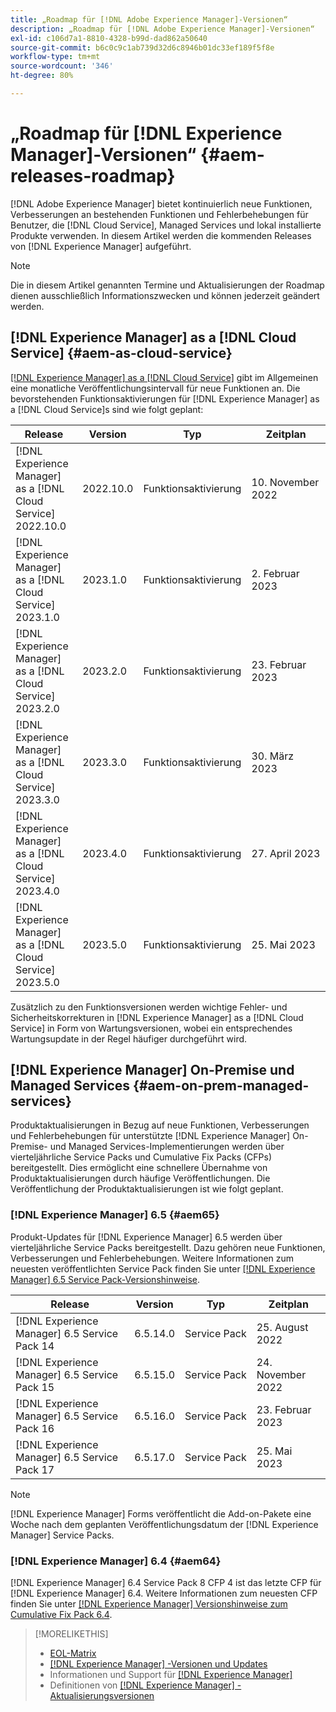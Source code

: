 ```yaml
---
title: „Roadmap für [!DNL Adobe Experience Manager]-Versionen“
description: „Roadmap für [!DNL Adobe Experience Manager]-Versionen“
exl-id: c106d7a1-8810-4328-b99d-dad862a50640
source-git-commit: b6c0c9c1ab739d32d6c8946b01dc33ef189f5f8e
workflow-type: tm+mt
source-wordcount: '346'
ht-degree: 80%

---
```


# „Roadmap für [!DNL Experience Manager]-Versionen“ {#aem-releases-roadmap}

[!DNL Adobe Experience Manager] bietet kontinuierlich neue Funktionen, Verbesserungen an bestehenden Funktionen und Fehlerbehebungen für Benutzer, die [!DNL Cloud Service], Managed Services und lokal installierte Produkte verwenden. In diesem Artikel werden die kommenden Releases von [!DNL Experience Manager] aufgeführt.

>[!NOTE]
>
>Die in diesem Artikel genannten Termine und Aktualisierungen der Roadmap dienen ausschließlich Informationszwecken und können jederzeit geändert werden.

## [!DNL Experience Manager] as a [!DNL Cloud Service] {#aem-as-cloud-service}

[[!DNL Experience Manager] as a [!DNL Cloud Service]](https://experienceleague.adobe.com/docs/experience-manager-cloud-service/release-notes/home.html?lang=de) gibt im Allgemeinen eine monatliche Veröffentlichungsintervall für neue Funktionen an. Die bevorstehenden Funktionsaktivierungen für [!DNL Experience Manager] as a [!DNL Cloud Service]s sind wie folgt geplant:

| Release | Version | Typ | Zeitplan |
|---|---|---|---|
| [!DNL Experience Manager] as a [!DNL Cloud Service] 2022.10.0 | 2022.10.0 | Funktionsaktivierung | 10. November 2022 |
| [!DNL Experience Manager] as a [!DNL Cloud Service] 2023.1.0 | 2023.1.0 | Funktionsaktivierung | 2. Februar 2023 |
| [!DNL Experience Manager] as a [!DNL Cloud Service] 2023.2.0 | 2023.2.0 | Funktionsaktivierung | 23. Februar 2023 |
| [!DNL Experience Manager] as a [!DNL Cloud Service] 2023.3.0 | 2023.3.0 | Funktionsaktivierung | 30. März 2023 |
| [!DNL Experience Manager] as a [!DNL Cloud Service] 2023.4.0 | 2023.4.0 | Funktionsaktivierung | 27. April 2023 |
| [!DNL Experience Manager] as a [!DNL Cloud Service] 2023.5.0 | 2023.5.0 | Funktionsaktivierung | 25. Mai 2023 |

Zusätzlich zu den Funktionsversionen werden wichtige Fehler- und Sicherheitskorrekturen in [!DNL Experience Manager] as a [!DNL Cloud Service] in Form von Wartungsversionen, wobei ein entsprechendes Wartungsupdate in der Regel häufiger durchgeführt wird.

## [!DNL Experience Manager] On-Premise und Managed Services {#aem-on-prem-managed-services}

Produktaktualisierungen in Bezug auf neue Funktionen, Verbesserungen und Fehlerbehebungen für unterstützte [!DNL Experience Manager] On-Premise- und Managed Services-Implementierungen werden über vierteljährliche Service Packs und Cumulative Fix Packs (CFPs) bereitgestellt. Dies ermöglicht eine schnellere Übernahme von Produktaktualisierungen durch häufige Veröffentlichungen. Die Veröffentlichung der Produktaktualisierungen ist wie folgt geplant.

### [!DNL Experience Manager] 6.5 {#aem65}

Produkt-Updates für [!DNL Experience Manager] 6.5 werden über vierteljährliche Service Packs bereitgestellt. Dazu gehören neue Funktionen, Verbesserungen und Fehlerbehebungen. Weitere Informationen zum neuesten veröffentlichten Service Pack finden Sie unter [[!DNL Experience Manager] 6.5 Service Pack-Versionshinweise](https://experienceleague.adobe.com/docs/experience-manager-65/release-notes/release-notes.html?lang=de).

| Release | Version | Typ | Zeitplan |
|---|---|---|---|
| [!DNL Experience Manager] 6.5 Service Pack 14 | 6.5.14.0 | Service Pack | 25. August 2022 |
| [!DNL Experience Manager] 6.5 Service Pack 15 | 6.5.15.0 | Service Pack | 24. November 2022 |
| [!DNL Experience Manager] 6.5 Service Pack 16 | 6.5.16.0 | Service Pack | 23. Februar 2023 |
| [!DNL Experience Manager] 6.5 Service Pack 17 | 6.5.17.0 | Service Pack | 25. Mai 2023 |

>[!NOTE]
>
>[!DNL Experience Manager] Forms veröffentlicht die Add-on-Pakete eine Woche nach dem geplanten Veröffentlichungsdatum der [!DNL Experience Manager] Service Packs.

### [!DNL Experience Manager] 6.4 {#aem64}

[!DNL Experience Manager] 6.4 Service Pack 8 CFP 4 ist das letzte CFP für [!DNL Experience Manager] 6.4. Weitere Informationen zum neuesten CFP finden Sie unter [[!DNL Experience Manager] Versionshinweise zum Cumulative Fix Pack 6.4](https://experienceleague.adobe.com/docs/experience-manager-64/release-notes/cfp-release-notes.html?lang=de).

>[!MORELIKETHIS]
>
>* [EOL-Matrix](https://helpx.adobe.com/de/support/programs/eol-matrix.html)
>* [[!DNL Experience Manager] -Versionen und Updates](https://helpx.adobe.com/de/experience-manager/aem-releases-updates.html)
>* Informationen und Support für [[!DNL Experience Manager] ](https://experienceleague.adobe.com/docs/experience-manager-cloud-service.html?lang=de)
>* Definitionen von [[!DNL Experience Manager] -Aktualisierungsversionen](/help/update-release-vehicle-definitions.md)

